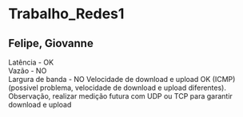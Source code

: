
# Trabalho_Redes1
<h2>Felipe, Giovanne</h2>

Latência - OK <br>
Vazão - NO<br>
Largura de banda - NO
Velocidade de download e upload OK (ICMP) (possivel problema, velocidade de download e upload diferentes).
Observação, realizar medição futura com UDP ou TCP para garantir download e upload

